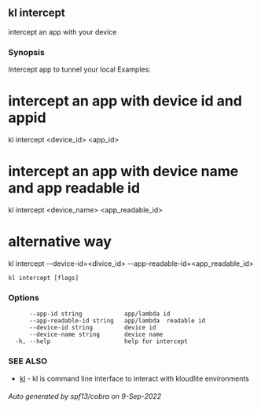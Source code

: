 ## kl intercept

intercept an app with your device

### Synopsis

Intercept app to tunnel your local
Examples:
  # intercept an app with device id and appid
  kl intercept <device_id> <app_id>

  # intercept an app with device name and app readable id
  kl intercept <device_name> <app_readable_id>

  # alternative way
  kl intercept --device-id=<divice_id> --app-readable-id=<app_readable_id>
	

```
kl intercept [flags]
```

### Options

```
      --app-id string            app/lambda id
      --app-readable-id string   app/lambda  readable id
      --device-id string         device id
      --device-name string       device name
  -h, --help                     help for intercept
```

### SEE ALSO

* [kl](kl.md)	 - kl is command line interface to interact with kloudlite environments

###### Auto generated by spf13/cobra on 9-Sep-2022
